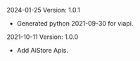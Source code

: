 2024-01-25 Version: 1.0.1
- Generated python 2021-09-30 for viapi.

2021-10-11 Version: 1.0.0
- Add AiStore Apis.

